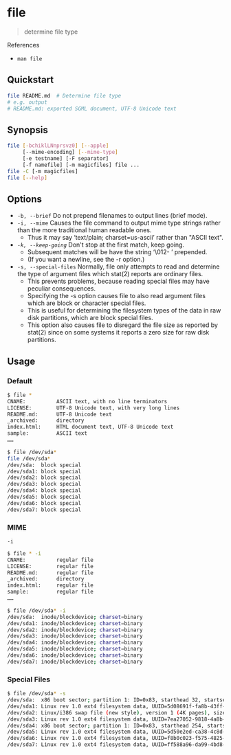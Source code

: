 # file

> determine file type

References

- `man file`

## Quickstart

```bash
file README.md  # Determine file type
# e.g. output
# README.md: exported SGML document, UTF-8 Unicode text
```

## Synopsis

```bash
file [-bchiklLNnprsvz0] [--apple]
     [--mime-encoding] [--mime-type]
     [-e testname] [-F separator]
     [-f namefile] [-m magicfiles] file ...
file -C [-m magicfiles]
file [--help]
```

## Options

- `-b, --brief` Do not prepend filenames to output lines (brief mode).
- `-i, --mime` Causes the file command to output mime type strings rather than the more traditional human readable ones.
    - Thus it may say ‘text/plain; charset=us-ascii’ rather than "ASCII text".
- _`-k, --keep-going`_ Don't stop at the first match, keep going.
    - Subsequent matches will be have the string ‘\012- ’ prepended.
    - (If you want a newline, see the -r option.)
- `-s, --special-files` Normally, file only attempts to read and determine the type of argument files which stat(2) reports are ordinary files.
    - This prevents problems, because reading special files may have peculiar consequences.
    - Specifying the -s option causes file to also read argument files which are block or character special files.
    - This is useful for determining the filesystem types of the data in raw disk partitions, which are block special files.
    - This option also causes file to disregard the file size as reported by stat(2) since on some systems it reports a zero size for raw disk partitions.

## Usage

### Default

```bash
$ file *
CNAME:          ASCII text, with no line terminators
LICENSE:        UTF-8 Unicode text, with very long lines
README.md:      UTF-8 Unicode text
_archived:      directory
index.html:     HTML document text, UTF-8 Unicode text
sample:         ASCII text
……
```

```bash
$ file /dev/sda*
file /dev/sda*
/dev/sda:  block special
/dev/sda1: block special
/dev/sda2: block special
/dev/sda3: block special
/dev/sda4: block special
/dev/sda5: block special
/dev/sda6: block special
/dev/sda7: block special
```

### MIME

`-i`

```bash
$ file * -i
CNAME:          regular file
LICENSE:        regular file
README.md:      regular file
_archived:      directory
index.html:     regular file
sample:         regular file
……
```

```bash
$ file /dev/sda* -i
/dev/sda:  inode/blockdevice; charset=binary
/dev/sda1: inode/blockdevice; charset=binary
/dev/sda2: inode/blockdevice; charset=binary
/dev/sda3: inode/blockdevice; charset=binary
/dev/sda4: inode/blockdevice; charset=binary
/dev/sda5: inode/blockdevice; charset=binary
/dev/sda6: inode/blockdevice; charset=binary
/dev/sda7: inode/blockdevice; charset=binary
```

### Special Files

```bash
$ file /dev/sda* -s
/dev/sda:  x86 boot sector; partition 1: ID=0x83, starthead 32, startsector 2048, 25165824 sectors; partition 2: ID=0x82, starthead 254, startsector 25167872, 16777216 sectors; partition 3: ID=0x83, active, starthead 254, startsector 41945088, 8388608 sectors; partition 4: ID=0x5, starthead 254, startsector 50333696, 535603200 sectors, code offset 0x63
/dev/sda1: Linux rev 1.0 ext4 filesystem data, UUID=5d08691f-fa8b-43ff-8ecb-89d4ea6e8c6e (needs journal recovery) (extents) (64bit) (large files) (huge files)
/dev/sda2: Linux/i386 swap file (new style), version 1 (4K pages), size 2097151 pages, no label, UUID=d767dba5-ea15-45ce-8c6c-4f3b0413f871
/dev/sda3: Linux rev 1.0 ext4 filesystem data, UUID=7ea27052-9818-4a8b-9e20-127078e95db1 (needs journal recovery) (extents) (64bit) (large files) (huge files)
/dev/sda4: x86 boot sector; partition 1: ID=0x83, starthead 254, startsector 4096, 16777216 sectors; partition 2: ID=0x5, starthead 254, startsector 16781312, 16779264 sectors, extended partition table, code offset 0x0
/dev/sda5: Linux rev 1.0 ext4 filesystem data, UUID=5d50e2ed-ca38-4c8d-9a1e-9fddb4c9cd83 (needs journal recovery) (extents) (64bit) (large files) (huge files)
/dev/sda6: Linux rev 1.0 ext4 filesystem data, UUID=f8b0c023-f575-4825-abb0-ab5543b350e6 (needs journal recovery) (extents) (64bit) (large files) (huge files)
/dev/sda7: Linux rev 1.0 ext4 filesystem data, UUID=ff588a96-da99-4bd8-9938-bf8d699e9eb8 (needs journal recovery) (extents) (64bit) (large files) (huge files)
```